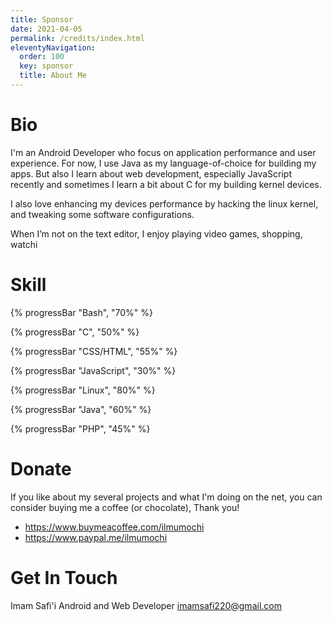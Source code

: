 ```yaml
---
title: Sponsor 
date: 2021-04-05
permalink: /credits/index.html
eleventyNavigation:
  order: 100 
  key: sponsor
  title: About Me
---
```


# Bio

I'm an Android Developer who focus on application performance and user experience.
For now, I use Java as my language-of-choice for building my apps. But also I learn about web development, especially JavaScript recently and sometimes I learn a bit about C for my building kernel devices.

I also love enhancing my devices performance by hacking the linux kernel, and tweaking some software configurations.

When I’m not on the text editor, I enjoy playing video games, shopping, watchi

# Skill

{% progressBar "Bash", "70%" %}

{% progressBar "C", "50%" %}

{% progressBar "CSS/HTML", "55%" %}

{% progressBar "JavaScript", "30%" %}

{% progressBar "Linux", "80%" %}

{% progressBar "Java", "60%" %}

{% progressBar "PHP", "45%" %}

# Donate

If you like about my several projects and what I'm doing on the net,
you can consider buying me a coffee (or chocolate), Thank you!

* https://www.buymeacoffee.com/ilmumochi
* https://www.paypal.me/ilmumochi

# Get In Touch

Imam Safi'i 
Android and Web Developer
imamsafi220@gmail.com

<h1>
<a aria-label="twitter" href="https://twitter.com/{{ metadata.author.twitter }}"><i class="fea-twitter"></i></a>
&nbsp;<a aria-label="github" href="https://github.com/{{ metadata.author.github }}"><i class="fea-github"></i></a>
&nbsp;<a aria-label="email" href="mailto:{{ metadata.author.email }}"><i class="fea-mail"></i></a>
</h1>
